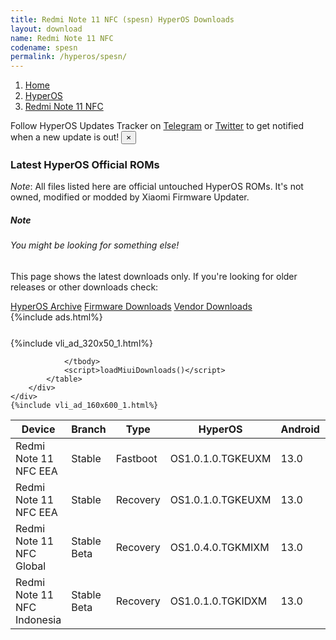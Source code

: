 ```yaml
---
title: Redmi Note 11 NFC (spesn) HyperOS Downloads
layout: download
name: Redmi Note 11 NFC
codename: spesn
permalink: /hyperos/spesn/
---
```

<nav aria-label="breadcrumb">
    <ol class="breadcrumb">
        <li class="breadcrumb-item"><a href="/">Home</a></li>
        <li class="breadcrumb-item"><a href="/hyperos/">HyperOS</a></li>
        <li class="breadcrumb-item active" aria-current="page"><a href="/hyperos/spesn/">Redmi Note 11 NFC</a></li>
    </ol>
</nav>
<div class="alert alert-primary alert-dismissible fade show" role="alert">
    Follow HyperOS Updates Tracker on <a href="https://t.me/MIUIUpdatesTracker" class="alert-link">Telegram</a>
     or <a href="https://twitter.com/MiFwUpdater" class="alert-link">Twitter</a> to get notified when a new update is out!
    <button type="button" class="close" data-dismiss="alert" aria-label="Close">
        <span aria-hidden="true">&times;</span>
    </button>
</div>

### Latest HyperOS Official ROMs
*Note*: All files listed here are official untouched HyperOS ROMs. It's not owned, modified or modded by Xiaomi Firmware Updater.
<div class="card">
  <div class="card-body">
    <h5 class="card-title">Note</h5>
    <h6 class="card-subtitle mb-2 text-muted">You might be looking for something else!</h6>
    <p class="card-text">This page shows the latest downloads only.
     If you're looking for older releases or other downloads check:</p>
    <a href="/archive/hyperos/spesn/" class="card-link">HyperOS Archive</a>
    <a href="/firmware/spesn/" class="card-link">Firmware Downloads</a>
    <a href="/vendor/spesn/" class="card-link">Vendor Downloads</a>
  </div>
</div>
{%include ads.html%}
<div class="row justify-content-center">
    <div class="col-10">
        <div class="table-responsive-md" style="margin-top: 25px;">
            {%include vli_ad_320x50_1.html%}
            <table id="miui" class="display dt-responsive nowrap compact table table-striped table-hover table-sm">
                <thead class="thead-dark">
                    <tr>
                        <th data-ref="device">Device</th>
                        <th data-ref="branch">Branch</th>
                        <th data-ref="type">Type</th>
                        <th data-ref="miui">HyperOS</th>
                        <th data-ref="android">Android</th>
                        <th data-ref="size">Size</th>
                        <th data-ref="size">Date</th>
                        <th data-ref="link">Link</th>
                    </tr>
                </thead>
                <tbody>
                <tr><td>Redmi Note 11 NFC EEA</td><td>Stable</td><td>Fastboot</td><td>OS1.0.1.0.TGKEUXM</td><td>13.0</td><td>6.2 GB</td><td>2024-03-12</td><td><a href="/hyperos/spesn/stable/OS1.0.1.0.TGKEUXM/">Download</a></td></tr>
<tr><td>Redmi Note 11 NFC EEA</td><td>Stable</td><td>Recovery</td><td>OS1.0.1.0.TGKEUXM</td><td>13.0</td><td>3.8 GB</td><td>2024-03-26</td><td><a href="/hyperos/spesn/stable/OS1.0.1.0.TGKEUXM/">Download</a></td></tr>
<tr><td>Redmi Note 11 NFC Global</td><td>Stable Beta</td><td>Recovery</td><td>OS1.0.4.0.TGKMIXM</td><td>13.0</td><td>3.9 GB</td><td>2024-04-17</td><td><a href="/hyperos/spesn/stable beta/OS1.0.4.0.TGKMIXM/">Download</a></td></tr>
<tr><td>Redmi Note 11 NFC Indonesia</td><td>Stable Beta</td><td>Recovery</td><td>OS1.0.1.0.TGKIDXM</td><td>13.0</td><td>3.8 GB</td><td>2024-04-11</td><td><a href="/hyperos/spesn/stable beta/OS1.0.1.0.TGKIDXM/">Download</a></td></tr>

                </tbody>
                <script>loadMiuiDownloads()</script>
            </table>
        </div>
    </div>
    {%include vli_ad_160x600_1.html%}
</div>
